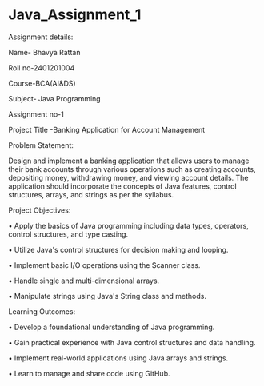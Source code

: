 # Java_Assignment_1
Assignment details:

Name- Bhavya Rattan 

Roll no-2401201004

Course-BCA(AI&DS)

Subject- Java Programming

Assignment no-1 

Project Title -Banking Application for Account Management 


Problem Statement: 


Design and implement a banking application that allows users to manage their bank accounts through various operations such as creating accounts, depositing money, withdrawing money, and viewing account details. The application should incorporate the concepts of Java features, control structures, arrays, and strings as per the syllabus.


Project Objectives: 


•	Apply the basics of Java programming including data types, operators, control structures, and type casting. 

•	Utilize Java's control structures for decision making and looping. 

•	Implement basic I/O operations using the Scanner class. 

•	Handle single and multi-dimensional arrays. 

•	Manipulate strings using Java's String class and methods. 


Learning Outcomes: 	


•	Develop a foundational understanding of Java programming. 

•	Gain practical experience with Java control structures and data handling. 

•	Implement real-world applications using Java arrays and strings. 

•	Learn to manage and share code using GitHub. 

